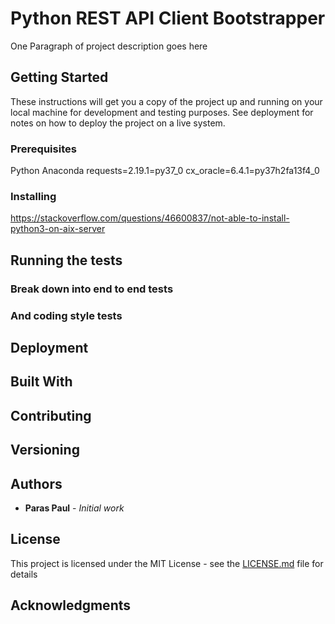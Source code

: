 # Python REST API Client Bootstrapper

One Paragraph of project description goes here

## Getting Started

These instructions will get you a copy of the project up and running on your local machine for development and testing purposes. See deployment for notes on how to deploy the project on a live system.

### Prerequisites

Python
Anaconda
requests=2.19.1=py37_0
cx_oracle=6.4.1=py37h2fa13f4_0

### Installing

https://stackoverflow.com/questions/46600837/not-able-to-install-python3-on-aix-server

## Running the tests



### Break down into end to end tests


### And coding style tests


## Deployment


## Built With


## Contributing



## Versioning


## Authors

* **Paras Paul** - *Initial work*

## License

This project is licensed under the MIT License - see the [LICENSE.md](LICENSE.md) file for details

## Acknowledgments

